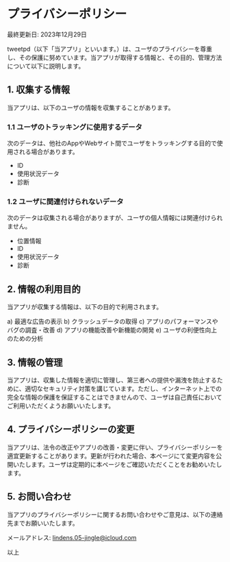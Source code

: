 # プライバシーポリシー
最終更新日: 2023年12月29日

tweetpd（以下「当アプリ」といいます。）は、ユーザのプライバシーを尊重し、その保護に努めています。当アプリが取得する情報と、その目的、管理方法について以下に説明します。

## 1. 収集する情報
当アプリは、以下のユーザの情報を収集することがあります。

### 1.1 ユーザのトラッキングに使用するデータ
次のデータは、他社のAppやWebサイト間でユーザをトラッキングする目的で使用される場合があります。

- ID
- 使用状況データ
- 診断

### 1.2 ユーザに関連付けられないデータ
次のデータは収集される場合がありますが、ユーザの個人情報には関連付けられません。

- 位置情報
- ID
- 使用状況データ
- 診断

## 2. 情報の利用目的
当アプリが収集する情報は、以下の目的で利用されます。

a) 最適な広告の表示
b) クラッシュデータの取得
c) アプリのパフォーマンスやバグの調査・改善
d) アプリの機能改善や新機能の開発
e) ユーザの利便性向上のための分析

## 3. 情報の管理
当アプリは、収集した情報を適切に管理し、第三者への提供や漏洩を防止するために、適切なセキュリティ対策を講じています。ただし、インターネット上での完全な情報の保護を保証することはできませんので、ユーザは自己責任においてご利用いただくようお願いいたします。

## 4. プライバシーポリシーの変更
当アプリは、法令の改正やアプリの改善・変更に伴い、プライバシーポリシーを適宜更新することがあります。更新が行われた場合、本ページにて変更内容を公開いたします。ユーザは定期的に本ページをご確認いただくことをお勧めいたします。

## 5. お問い合わせ
当アプリのプライバシーポリシーに関するお問い合わせやご意見は、以下の連絡先までお願いいたします。

メールアドレス: lindens.05-jingle@icloud.com

以上

